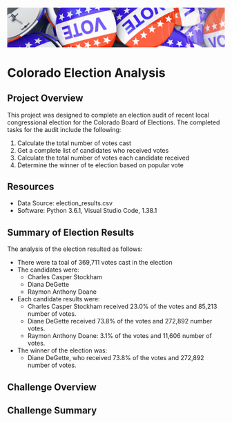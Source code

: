 ![election_banner](resources/election_banner.png)
# Colorado Election Analysis

## Project Overview
This project was designed to complete an election audit of recent local congressional election for the Colorado Board of Elections. The completed tasks for the audit include the following:

1. Calculate the total number of votes cast
2. Get a complete list of candidates who received votes
3. Calculate the total number of votes each candidate received
4. Determine the winner of te election based on popular vote

## Resources
- Data Source: election_results.csv
- Software: Python 3.6.1, Visual Studio Code, 1.38.1

## Summary of Election Results
The analysis of the election resulted as follows:
- There were ta toal of 369,711 votes cast in the election
- The candidates were:
  - Charles Casper Stockham
  - Diana DeGette
  - Raymon Anthony Doane
- Each candidate results were:
  - Charles Casper Stockham received 23.0% of the votes and 85,213 number of votes.
  - Diane DeGette received 73.8% of the votes and 272,892 number votes.
  - Raymon Anthony Doane: 3.1% of the votes and 11,606 number of votes.
- The winner of the election was:
  - Diane DeGette, who received 73.8% of the votes and 272,892 number of votes.

## Challenge Overview

## Challenge Summary
